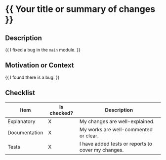 # {{ Your title or summary of changes }}

<!--- Provide a general summary of your changes in the Title above -->

## Description

<!--- Describe your changes in detail -->

{{ I fixed a bug in the `main` module. }}

## Motivation or Context

<!--- Why is this change required? What problem does it solve? -->
<!--- If it fixes an open issue, please link to the issue here. -->

{{ I found there is a bug. }}

## Checklist

<!--- Go over all the following points, and put an `x` in all the boxes that apply. -->
<!--- If you're unsure about any of these, don't hesitate to ask. We're here to help! -->

| Item          | Is checked? | Description                                        |
| ------------- | ----------- | -------------------------------------------------- |
| Explanatory   | X           | My changes are well-explained.                     |
| Documentation | X           | My works are well-commented or clear.              |
| Tests         | X           | I have added tests or reports to cover my changes. |
